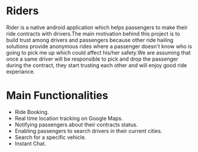 # Riders
Rider is a native android application which helps passengers to make their ride contracts with drivers.The main motivation behind this project is to build trust among drivers and passengers because other ride hailing solutions provide anonymous rides where a passenger doesn't know who is going to pick me up which could affect his/her safety.We are assuming that once a same driver will be responsible to pick and drop the passenger during the contract, they start trusting each other and will enjoy good ride experiance.
# Main Functionalities
* Ride Booking.
* Real time location tracking on Google Maps.
* Notifying passengers about their contracts status.
* Enabling passengers to search drivers in their current cities.
* Search for a specific vehicle.
* Instant Chat. 

